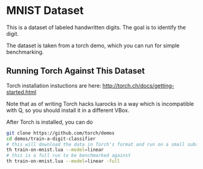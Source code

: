 MNIST Dataset
=============

This is a dataset of labeled handwritten digits. The goal is to identify the digit.

The dataset is taken from a torch demo, which you can run for simple benchmarking.

Running Torch Against This Dataset
----------------------------------

Torch installation instuctions are here: http://torch.ch/docs/getting-started.html

Note that as of writing Torch hacks luarocks in a way which is incompatible with Q,
so you should install it in a different VBox.

After Torch is installed, you can do
```bash
git clone https://github.com/torch/demos
cd demos/train-a-digit-classifier
# this will download the data in Torch's format and run on a small subset to make sure everything is working
th train-on-mnist.lua --model=linear
# this is a full run to be benchmarked against
th train-on-mnist.lua --model=linear -full 
```
